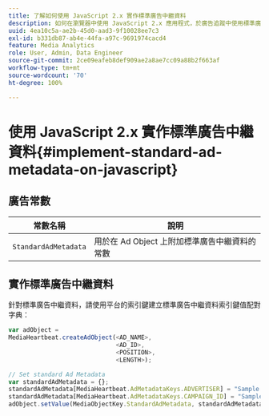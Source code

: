 ```yaml
---
title: 了解如何使用 JavaScript 2.x 實作標準廣告中繼資料
description: 如何在瀏覽器中使用 JavaScript 2.x 應用程式，於廣告追蹤中使用標準廣告中繼資料。
uuid: 4ea10c5a-ae2b-45d0-aad3-9f10028ee7c3
exl-id: b331db87-ab4e-44fa-a97c-9691974cacd4
feature: Media Analytics
role: User, Admin, Data Engineer
source-git-commit: 2ce09eafeb8def909ae2a8ae7cc09a88b2f663af
workflow-type: tm+mt
source-wordcount: '70'
ht-degree: 100%

---
```


# 使用 JavaScript 2.x 實作標準廣告中繼資料{#implement-standard-ad-metadata-on-javascript}

## 廣告常數

| 常數名稱 | 說明 |
|---|---|
| `StandardAdMetadata` | 用於在 Ad Object 上附加標準廣告中繼資料的常數 |

## 實作標準廣告中繼資料

針對標準廣告中繼資料，請使用平台的索引鍵建立標準廣告中繼資料索引鍵值配對字典：

```js
var adObject =  
MediaHeartbeat.createAdObject(<AD_NAME>,  
                              <AD_ID>,  
                              <POSITION>,  
                              <LENGTH>);

// Set standard Ad Metadata
var standardAdMetadata = {};
standardAdMetadata[MediaHeartbeat.AdMetadataKeys.ADVERTISER] = "Sample Advertiser";
standardAdMetadata[MediaHeartbeat.AdMetadataKeys.CAMPAIGN_ID] = "Sample Campaign";
adObject.setValue(MediaObjectKey.StandardAdMetadata, standardAdMetadata);
```
